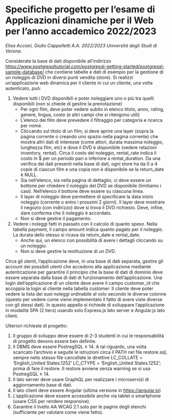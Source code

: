 # Specifiche progetto per l’esame di Applicazioni dinamiche per il Web per l’anno accademico 2022/2023
*Elisa Acciari,  Giulio Cappelletti A.A. 2022/2023
Università degli Studi di Verona.*

Considerate la base di dati disponibile all’indirizzo https://www.postgresqltutorial.com/postgresql-getting-started/postgresql-sample-database/ che contiene tabelle e dati di esempio per la gestione di un noleggio di DVD in diversi punti vendita (store). 
Si realizzi un’applicazione web dinamica per il cliente in cui un cliente, una volta autenticato, può: 
 1. Vedere tutti i DVD disponibili e poter noleggiare uno o più tra quelli disponibili (non si chiede di gestire la prenotazione) 
	 - Per ogni film, deve poter vedere subito in elenco titolo, anno, rating, genere, lingua, costo (e altri campi che si ritengono utili) 
	 - L’elenco dei film deve prevedere il filtraggio per categoria e ricerca per nome. 
	 - Cliccando sul titolo di un film, si deve aprire una layer (sopra la pagina corrente o creando uno spazio nella pagina corrente) che mostra altri dati di interesse (come attori, durata massima noleggio, lunghezza film, etc) e dove il DVD è disponibile (vedere relazioni inventory, rental). Circa il costo del noleggio, rental\_rate indica il costo in \$ per un periodo pari o inferiore a rental\_duration. Da una verifica dei dati presenti nella base di dati, ogni store ha da 0 a 4 copie di ciascun film e una copia non è disponibile se la return\_date è NULL. 
	 - Sia nell’elenco, sia nella pagina di dettaglio, ci deve essere un bottone per chiedere il noleggio del DVD se disponibile (limitiamo i casi). Nell’elenco il bottone deve essere su ciascuna linea. 
	 - Il layer di noleggio deve permettere di specificare la data inizio noleggio (corrente o entro i prossimi 2 giorni). Il layer deve mostrare il negozio (con indirizzo) dove si trova il DVD richiesto. Deve, infine, dare conferma che il noleggio è accordato. 
	 - Non si deve gestire il pagamento. 
2. Vedere i noleggi fatti in passato con il calcolo di quanto speso. Nella tabella payment, il campo amount indica quanto pagato per il noleggio. La durata dello stesso si ricava da return\_date e rental\_date. 
	 - Anche qui, un elenco con possibilità di avere i dettagli cliccando su un noleggio.
	 - Non si deve gestire la restituzione di un DVD. 

Circa gli utenti, l’applicazione deve, in una base di dati separata, gestire gli account dei possibili utenti che accedono alla applicazione mediante autenticazione per garantire il principio che la base di dati di dominio deve essere separata dalla base di dati di funzionamento dell’applicazione. Una login dell’applicazione di un cliente deve avere il campo customer\_id che accoppia la login al cliente nella tabella customer. Il cliente deve poter vedere la lista dei suoi noleggi ordinabile al volo secondo le diverse colonne (questo per vedere come viene implementato il fatto di avere viste diverse con gli stessi dati). In questo appello si richiede di sviluppare l’applicazione in modalità SPA (2 tiers) usando solo Express.js lato server e Angular.js lato client. 

Ulteriori richieste di progetto: 
 1. Il gruppo di sviluppo deve essere di 2-3 studenti in cui le responsabilità di progetto devono essere ben definite. 
 2. Il DBMS deve essere PostregSQL ≥ 14. A tal riguardo, una volta scaricato l’archivio e seguite le istruzioni circa il PATH nel file restore.sql, sempre nello stesso file cancellate le direttive LC\_COLLATE = ’English\_United States.1252’ LC\_CTYPE = ’English\_United States.1252’; prima di fare il restore. Il restore avviene senza warning se si usa PostregSQL ≥ 14.
 3. Il lato server deve usare GraphQL per realizzare i microservizi di aggiornamento base di dati.
 4. Il lato client deve essere Angular (ultima versione in https://angular.io) 
 5. L’applicazione deve essere accessibile anche via tablet o smartphone (usare CSS per rendere responsive). 
 6. Garantire il livello AA WCAG 2.1 solo per le pagine degli elenchi (sufficiente per valutare come viene fatto).
